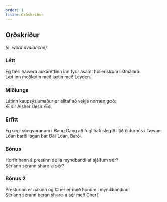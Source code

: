 ```yaml
---
order: 1
title: Orðskriður
---
```


## Orðskriður

*(e. word avalanche)*

### Létt

Ég færi háværa aukaréttinn inn fyrir ásamt hollenskum listmálara:  
Læt inn meðlætin með lætin með Leyden.

### Miðlungs

Látinn kaupsýslumaður er alltaf að vekja norræn goð:  
Æ sir Aisher ræsir Æsi.

### Erfitt

Ég segi söngvaranum í Bang Gang að fugl hafi slegið lítið öldurhús í Tævan:  
Lóan barði lágan bar Đài Loan, Barði.

### Bónus

Horfir hann á prestinn deila myndbandi af sjálfum sér?  
Sér‘ann sérann share-a sér?

### Bónus 2
Presturinn er nakinn og Cher er með honum í myndbandinu!  
Sér‘ann sérann beran share-a sér með Cher?

